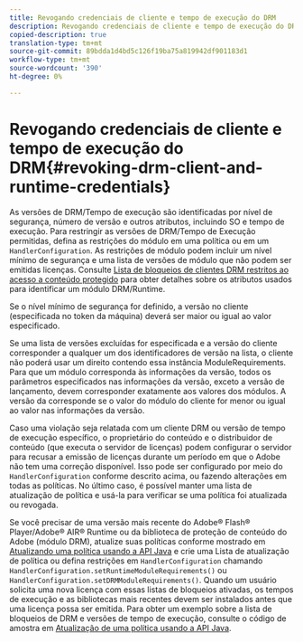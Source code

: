 ```yaml
---
title: Revogando credenciais de cliente e tempo de execução do DRM
description: Revogando credenciais de cliente e tempo de execução do DRM
copied-description: true
translation-type: tm+mt
source-git-commit: 89bdda1d4bd5c126f19ba75a819942df901183d1
workflow-type: tm+mt
source-wordcount: '390'
ht-degree: 0%

---
```



# Revogando credenciais de cliente e tempo de execução do DRM{#revoking-drm-client-and-runtime-credentials}

As versões de DRM/Tempo de execução são identificadas por nível de segurança, número de versão e outros atributos, incluindo SO e tempo de execução. Para restringir as versões de DRM/Tempo de Execução permitidas, defina as restrições do módulo em uma política ou em um `HandlerConfiguration`. As restrições de módulo podem incluir um nível mínimo de segurança e uma lista de versões de módulo que não podem ser emitidas licenças. Consulte [Lista de bloqueios de clientes DRM restritos ao acesso a conteúdo protegido](../../aaxs-protecting-content/content-introduction/content-usage-rules/content-runtime-application-restrictions/content-blocklist-drm-clients.md) para obter detalhes sobre os atributos usados para identificar um módulo DRM/Runtime.

Se o nível mínimo de segurança for definido, a versão no cliente (especificada no token da máquina) deverá ser maior ou igual ao valor especificado.

Se uma lista de versões excluídas for especificada e a versão do cliente corresponder a qualquer um dos identificadores de versão na lista, o cliente não poderá usar um direito contendo essa instância ModuleRequirements. Para que um módulo corresponda às informações da versão, todos os parâmetros especificados nas informações da versão, exceto a versão de lançamento, devem corresponder exatamente aos valores dos módulos. A versão da corresponde se o valor do módulo do cliente for menor ou igual ao valor nas informações da versão.

Caso uma violação seja relatada com um cliente DRM ou versão de tempo de execução específico, o proprietário do conteúdo e o distribuidor de conteúdo (que executa o servidor de licenças) podem configurar o servidor para recusar a emissão de licenças durante um período em que o Adobe não tem uma correção disponível. Isso pode ser configurado por meio do `HandlerConfiguration` conforme descrito acima, ou fazendo alterações em todas as políticas. No último caso, é possível manter uma lista de atualização de política e usá-la para verificar se uma política foi atualizada ou revogada.

Se você precisar de uma versão mais recente do Adobe® Flash® Player/Adobe® AIR® Runtime ou da biblioteca de proteção de conteúdo do Adobe (módulo DRM), atualize suas políticas conforme mostrado em [Atualizando uma política usando a API Java](../../aaxs-protecting-content/content-working-with-policies/content-updating-policy-using-java-api.md) e crie uma Lista de atualização de política ou defina restrições em `HandlerConfiguration` chamando `HandlerConfiguration.setRuntimeModuleRequirements()` ou `HandlerConfiguration.setDRMModuleRequirements()`. Quando um usuário solicita uma nova licença com essas listas de bloqueios ativadas, os tempos de execução e as bibliotecas mais recentes devem ser instalados antes que uma licença possa ser emitida. Para obter um exemplo sobre a lista de bloqueios de DRM e versões de tempo de execução, consulte o código de amostra em [Atualização de uma política usando a API Java](../../aaxs-protecting-content/content-working-with-policies/content-updating-policy-using-java-api.md).
